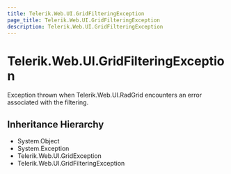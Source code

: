 ```yaml
---
title: Telerik.Web.UI.GridFilteringException
page_title: Telerik.Web.UI.GridFilteringException
description: Telerik.Web.UI.GridFilteringException
---
```


# Telerik.Web.UI.GridFilteringException

Exception thrown when Telerik.Web.UI.RadGrid encounters an error associated with the filtering.

## Inheritance Hierarchy

* System.Object
* System.Exception
* Telerik.Web.UI.GridException
* Telerik.Web.UI.GridFilteringException

